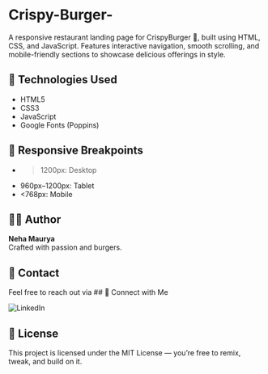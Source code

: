 # Crispy-Burger-
A responsive restaurant landing page for CrispyBurger 🍔, built using HTML, CSS, and JavaScript. Features interactive navigation, smooth scrolling, and mobile-friendly sections to showcase delicious offerings in style.



## 🧠 Technologies Used
- HTML5
- CSS3
- JavaScript
- Google Fonts (Poppins)

## 📱 Responsive Breakpoints
- >1200px: Desktop
- 960px–1200px: Tablet
- <768px: Mobile

## 🙋‍♀️ Author
**Neha Maurya**  
Crafted with passion and burgers.

## 💌 Contact
Feel free to reach out via ## 💼 Connect with Me

![LinkedIn](https://www.linkedin.com/in/neha-maurya-644a1a290/)

## 📜 License
This project is licensed under the MIT License — you’re free to remix, tweak, and build on it.



